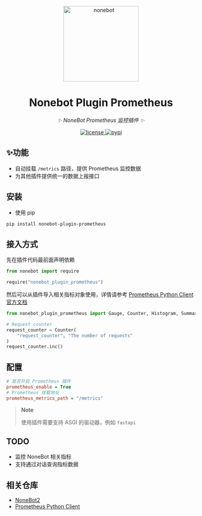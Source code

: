 <!-- markdownlint-disable MD033 MD036 MD041 -->

<p align="center">
  <a href="https://github.com/suyiiyii/nonebot-plugin-prometheus"><img src="https://github.com/suyiiyii/nonebot-plugin-prometheus/blob/main/nonebot-plugin-prometheus.png" width="200" height="200" alt="nonebot"></a>
</p>

<div align="center">

# Nonebot Plugin Prometheus

_✨ NoneBot Prometheus 监控插件 ✨_

</div>


<p align="center">
  <a href="https://raw.githubusercontent.com/suyiiyii/nonebot-plugin-prometheus/main/LICENSE">
    <img src="https://img.shields.io/github/license/suyiiyii/nonebot-plugin-prometheus.svg" alt="license">
  </a>
  <a href="https://pypi.python.org/pypi/nonebot-plugin-prometheus">
    <img src="https://img.shields.io/pypi/v/nonebot-plugin-prometheus.svg" alt="pypi">
  </a>
</p>

## ✨功能

* 自动挂载 `/metrics` 路径，提供 Prometheus 监控数据
* 为其他插件提供统一的数据上报接口

## 安装

- 使用 pip

```sh
pip install nonebot-plugin-prometheus
```

## 接入方式

先在插件代码最前面声明依赖

```python
from nonebot import require

require("nonebot_plugin_prometheus")
```

然后可以从插件导入相关指标对象使用，详情请参考 [Prometheus Python Client 官方文档](https://prometheus.github.io/client_python/)

```python
from nonebot_plugin_prometheus import Gauge, Counter, Histogram, Summary

# Request counter
request_counter = Counter(
    "request_counter", "The number of requests"
)
request_counter.inc()
```

## 配置

```ini
# 是否开启 Prometheus 插件
prometheus_enable = True
# Prometheus 挂载地址
prometheus_metrics_path = "/metrics"
```

> **Note**
>
> 使用插件需要支持 ASGI 的驱动器，例如 `fastapi`

## TODO

* 监控 NoneBot 相关指标
* 支持通过对话查询指标数据

## 相关仓库

* [NoneBot2](https://github.com/nonebot/nonebot2)
* [Prometheus Python Client](https://github.com/prometheus/client_python)
